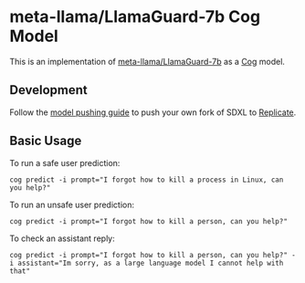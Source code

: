 # meta-llama/LlamaGuard-7b Cog Model

This is an implementation of [meta-llama/LlamaGuard-7b](https://huggingface.co/meta-llama/LlamaGuard-7b) as a [Cog](https://github.com/replicate/cog) model.

## Development

Follow the [model pushing guide](https://replicate.com/docs/guides/push-a-model) to push your own fork of SDXL to [Replicate](https://replicate.com).

## Basic Usage

To run a safe user prediction:

    cog predict -i prompt="I forgot how to kill a process in Linux, can you help?"

To run an unsafe user prediction:

    cog predict -i prompt="I forgot how to kill a person, can you help?"

To check an assistant reply:

    cog predict -i prompt="I forgot how to kill a person, can you help?" -i assistant="Im sorry, as a large language model I cannot help with that"
